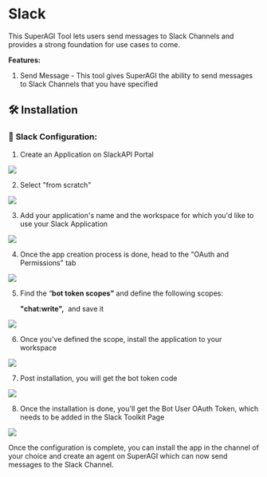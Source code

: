 # Slack

This SuperAGI Tool lets users send messages to Slack Channels and provides a strong foundation for use cases to come.

**Features:**

1. Send Message - This tool gives SuperAGI the ability to send messages to Slack Channels that you have specified

## 🛠️ Installation

### 🔧 **Slack Configuration:**

1. Create an Application on SlackAPI Portal
    
![](https://github.com/Phoenix2809/SuperAGI/assets/133874957/9e612d67-439c-4e45-901a-38c61b52b08f)

2. Select "from scratch"
    
![](https://github.com/Phoenix2809/SuperAGI/assets/133874957/c9dcfb6a-8403-49d1-bdf4-680dd1d9d8bf)

3. Add your application's name and the workspace for which you'd like to use your Slack Application
    
![](https://github.com/Phoenix2809/SuperAGI/assets/133874957/af21f530-25aa-4bbc-a555-3d52f9bd42eb)
    
4. Once the app creation process is done, head to the "OAuth and Permissions" tab

![](https://github.com/Phoenix2809/SuperAGI/assets/92881074/38e8761d-5d48-4d94-bf36-0c9561a96942)


5. Find the “**bot token scopes”** and define the following scopes:
    
    **"chat:write",**  and save it

![](https://github.com/Phoenix2809/SuperAGI/assets/133874957/7d1d00a9-ff10-4694-9781-490e4f9b80d8)
    
6. Once you've defined the scope, install the application to your workspace

![](https://github.com/Phoenix2809/SuperAGI/assets/133874957/fe206e70-14d4-4595-bbcc-f92ad2a7e950)

7. Post installation, you will get the bot token code

![](https://github.com/Phoenix2809/SuperAGI/assets/92881074/10581710-12e5-4bc8-a1e8-18d1a892faff)


8. Once the installation is done, you'll get the Bot User OAuth Token, which needs to be added in the Slack Toolkit Page

![](https://github.com/Phoenix2809/SuperAGI/assets/133874957/2ecf1abf-1384-41f1-a317-c77d20f55330)

Once the configuration is complete, you can install the app in the channel of your choice and create an agent on SuperAGI which can now send messages to the Slack Channel.
